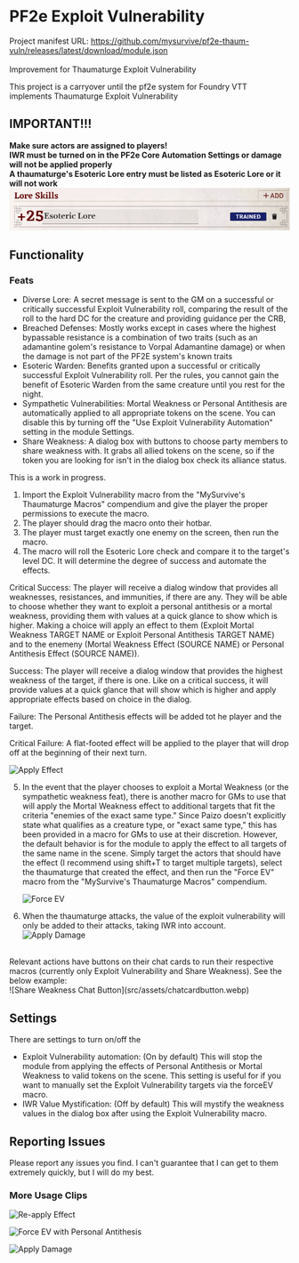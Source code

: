 # PF2e Exploit Vulnerability

Project manifest URL: https://github.com/mysurvive/pf2e-thaum-vuln/releases/latest/download/module.json
<br><br>
Improvement for Thaumaturge Exploit Vulnerability

This project is a carryover until the pf2e system for Foundry VTT implements Thaumaturge Exploit Vulnerability

## IMPORTANT!!!

<strong>Make sure actors are assigned to players!</strong><br>
<strong>IWR must be turned on in the PF2e Core Automation Settings or damage will not be applied properly</strong><br>
<strong>A thaumaturge's Esoteric Lore entry must be listed as Esoteric Lore or it will not work</strong>
![Esoteric Lore Skill](src/assets/esotericLore.png)

## Functionality

### Feats

<ul>
<li> Diverse Lore: A secret message is sent to the GM on a successful or critically successful Exploit Vulnerability roll, comparing the result of the roll to the hard DC for the creature and providing guidance per the CRB,
<li> Breached Defenses: Mostly works except in cases where the highest bypassable resistance is a combination of two traits (such as an adamantine golem's resistance to Vorpal Adamantine damage) or when the damage is not part of the PF2E system's known traits
<li> Esoteric Warden: Benefits granted upon a successful or critically successful Exploit Vulnerability roll. Per the rules, you cannot gain the benefit of Esoteric Warden from the same creature until you rest for the night.
<li> Sympathetic Vulnerabilities: Mortal Weakness or Personal Antithesis are automatically applied to all appropriate tokens on the scene. You can disable this by turning off the "Use Exploit Vulnerability Automation" setting in the module Settings.
<li> Share Weakness: A dialog box with buttons to choose party members to share weakness with. It grabs all allied tokens on the scene, so if the token you are looking for isn't in the dialog box check its alliance status.
</ul>

This is a work in progress.

1. Import the Exploit Vulnerability macro from the "MySurvive's Thaumaturge Macros" compendium and give the player the proper permissions to execute the macro.
2. The player should drag the macro onto their hotbar.
3. The player must target exactly one enemy on the screen, then run the macro.
4. The macro will roll the Esoteric Lore check and compare it to the target's level DC. It will determine the degree of success and automate the effects.

Critical Success: The player will receive a dialog window that provides all weaknesses, resistances, and immunities, if there are any. They will be able to choose whether they want to exploit a personal antithesis or a mortal weakness, providing them with values at a quick glance to show which is higher. Making a choice will apply an effect to them (Exploit Mortal Weakness TARGET NAME or Exploit Personal Antithesis TARGET NAME) and to the enemeny (Mortal Weakness Effect (SOURCE NAME) or Personal Antithesis Effect (SOURCE NAME)).

Success: The player will receive a dialog window that provides the highest weakness of the target, if there is one. Like on a critical success, it will provide values at a quick glance that will show which is higher and apply appropriate effects based on choice in the dialog.

Failure: The Personal Antithesis effects will be added tot he player and the target.

Critical Failure: A flat-footed effect will be applied to the player that will drop off at the beginning of their next turn.

![Apply Effect](src/assets/applyEffect.gif)

5. In the event that the player chooses to exploit a Mortal Weakness (or the sympathetic weakness feat), there is another macro for GMs to use that will apply the Mortal Weakness effect to additional targets that fit the criteria "enemies of the exact same type." Since Paizo doesn't explicitly state what qualifies as a creature type, or "exact same type," this has been provided in a macro for GMs to use at their discretion. However, the default behavior is for the module to apply the effect to all targets of the same name in the scene. Simply target the actors that should have the effect (I recommend using shift+T to target multiple targets), select the thaumaturge that created the effect, and then run the "Force EV" macro from the "MySurvive's Thaumaturge Macros" compendium.

   ![Force EV](src/assets/forceEV.gif)

6. When the thaumaturge attacks, the value of the exploit vulnerability will only be added to their attacks, taking IWR into account.
   ![Apply Damage](src/assets/applyDamage.gif)

<br>
Relevant actions have buttons on their chat cards to run their respective macros (currently only Exploit Vulnerability and Share Weakness). See the below example:
<br>
![Share Weakness Chat Button](src/assets/chatcardbutton.webp)

## Settings

There are settings to turn on/off the

- Exploit Vulnerability automation: (On by default) This will stop the module from applying the effects of Personal Antithesis or Mortal Weakness to valid tokens on the scene. This setting is useful for if you want to manually set the Exploit Vulnerability targets via the forceEV macro.
- IWR Value Mystification: (Off by default) This will mystify the weakness values in the dialog box after using the Exploit Vulnerability macro.

## Reporting Issues

Please report any issues you find. I can't guarantee that I can get to them extremely quickly, but I will do my best.

### More Usage Clips

![Re-apply Effect](src/assets/reApplyEffect.gif)

![Force EV with Personal Antithesis](src/assets/moreForceEV.gif)

![Apply Damage](src/assets/applyDamage.gif)
